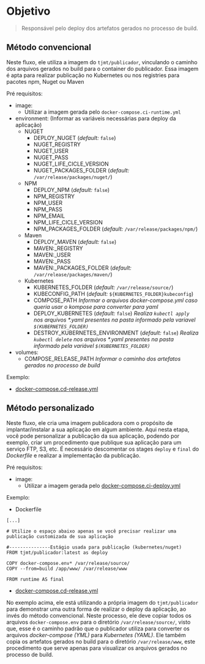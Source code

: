 # Objetivo

> Responsável pelo deploy dos artefatos gerados no processo de build.

## Método convencional

Neste fluxo, ele utiliza a imagem do `tjmt/publicador`, vinculando o caminho dos arquivos gerados no build para o container do publicador. Essa imagem é apta para realizar publicação no Kubernetes ou nos registries para pacotes npm, Nuget ou Maven

Pré requisitos:
- image: 
  - Utilizar a imagem gerada pelo `docker-compose.ci-runtime.yml`
- environment: (Informar as variáveis necessárias para deploy da aplicação)
  - NUGET
    - DEPLOY_NUGET (*default:* `false`)
    - NUGET_REGISTRY
    - NUGET_USER
    - NUGET_PASS
    - NUGET_LIFE_CICLE_VERSION
    - NUGET_PACKAGES_FOLDER (*default:* `/var/release/packages/nuget/`)
  - NPM
    - DEPLOY_NPM (*default:* `false`)
    - NPM_REGISTRY
    - NPM_USER
    - NPM_PASS
    - NPM_EMAIL
    - NPM_LIFE_CICLE_VERSION
    - NPM_PACKAGES_FOLDER (*default:* `/var/release/packages/npm/`)
  - Maven
    - DEPLOY_MAVEN (*default:* `false`)
    - MAVEN:_REGISTRY
    - MAVEN:_USER
    - MAVEN:_PASS
    - MAVEN:_PACKAGES_FOLDER (*default:* `/var/release/packages/maven/`)
  - Kubernetes
    - KUBERNETES_FOLDER (*default:* `/var/release/source/`)
    - KUBECONFIG_PATH (*default:* `${KUBERNETES_FOLDER}kubeconfig`)
    - COMPOSE_PATH _Informar o arquivos docker-compose.yml caso queria usar o kompose para converter para yaml_
    - DEPLOY_KUBERNETES (*default:* `false`) _Realiza `kubectl apply` nos arquivos *.yaml presentes na pasta informado pela variavel `$(KUBERNETES_FOLDER)`_
    - DESTROY_KUBERNETES_ENVIRONMENT (*default:* `false`) _Realiza `kubectl delete` nos arquivos *.yaml presentes na pasta informado pela variável `$(KUBERNETES_FOLDER)`_
- volumes:
  - COMPOSE_RELEASE_PATH _Informar o caminho dos artefatos gerados no processo de build_

Exemplo:
- [docker-compose.cd-release.yml](../docker-compose.cd-release.yml)

## Método personalizado

Neste fluxo, ele cria uma imagem publicadora com o propósito de implantar/instalar a sua aplicação em algum ambiente. Aqui nesta etapa, você pode personalizar a publicação da sua aplicação, podendo por exemplo, criar um procedimento que publique sua aplicação para um serviço FTP, S3, etc. É necessário descomentar os stages `deploy` e `final` do *Dockerfile* e realizar a implementação da publicação.

Pré requisitos:
- image: 
  - Utilizar a imagem gerada pelo [docker-compose.ci-deploy.yml](docker-compose.ci-deploy.yml.md)

Exemplo:
- Dockerfile
```
[...]

# Utilize o espaço abaixo apenas se você precisar realizar uma publicação customizada de sua aplicação

#---------------Estágio usada para publicação (kubernetes/nuget)
FROM tjmt/publicador:latest as deploy

COPY docker-compose.env* /var/release/source/
COPY --from=build /app/www/ /var/release/www

FROM runtime AS final
```
- [docker-compose.cd-release.yml](../docker-compose.cd-release-custom.yml)

No exemplo acima, ele está utilizando a própria imagem do `tjmt/publicador` para demonstrar uma outra forma de realizar o deploy da aplicação, ao invés do método convencional. Neste processo, ele deve copiar todos os arquivos `docker-compose.env` para o diretório `/var/release/source/`, visto que, esse é o caminho padrão que o publicador utiliza para converter os arquivos *docker-compose (YML)* para *Kubernetes (YAML)*. Ele também copia os artefatos gerados no build para o diretório `/var/release/www`, este procedimento que serve apenas para visualizar os arquivos gerados no processo de build.
